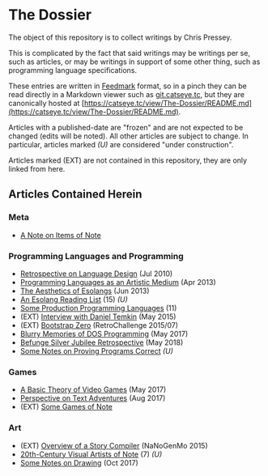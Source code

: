 The Dossier
===========

The object of this repository is to collect writings by Chris Pressey.

This is complicated by the fact that said writings may be writings
per se, such as articles, or may be writings in support of some
other thing, such as programming language specifications.

These entries are written in
[Feedmark][] format, so in a pinch they can be read directly in a Markdown
viewer such as [git.catseye.tc](https://git.catseye.tc/), but they are
canonically hosted at
[https://catseye.tc/view/The-Dossier/README.md](https://catseye.tc/view/The-Dossier/README.md).

Articles with a published-date are "frozen" and are not expected to be changed
(edits will be noted).  All other articles are subject to change.  In
particular, articles marked *(U)* are considered "under construction".

Articles marked (EXT) are not contained in this repository, they are
only linked from here.

Articles Contained Herein
-------------------------

### Meta

*   [A Note on Items of Note](article/A%20Note%20on%20Items%20of%20Note.md)

### Programming Languages and Programming

*   [Retrospective on Language Design](article/Retrospective%20on%20Language%20Design.md) (Jul 2010)
*   [Programming Languages as an Artistic Medium](article/Programming%20Languages%20as%20an%20Artistic%20Medium.md) (Apr 2013)
*   [The Aesthetics of Esolangs](article/The%20Aesthetics%20of%20Esolangs.md) (Jun 2013)
*   [An Esolang Reading List](article/An%20Esolang%20Reading%20List.md) (15) *(U)*
*   [Some Production Programming Languages](article/Some%20Production%20Programming%20Languages.md) (11)
*   (EXT) [Interview with Daniel Temkin](http://esoteric.codes/post/118780138572/interview-with-chris-pressey) (May 2015)
*   (EXT) [Bootstrap Zero](https://catseye.tc/view/SITU-SOL/doc/bootstrap-zero/README.md) (RetroChallenge 2015/07)
*   [Blurry Memories of DOS Programming](article/Blurry%20Memories%20of%20DOS%20Programming.md) (May 2017)
*   [Befunge Silver Jubilee Retrospective](article/Befunge%20Silver%20Jubilee%20Retrospective.md) (May 2018)
*   [Some Notes on Proving Programs Correct](article/Some%20Notes%20on%20Proving%20Programs%20Correct.md) *(U)*

### Games

*   [A Basic Theory of Video Games](article/A%20Basic%20Theory%20of%20Video%20Games.md) (May 2017)
*   [Perspective on Text Adventures](article/Perspective%20on%20Text%20Adventures.md) (Aug 2017)
*   (EXT) [Some Games of Note](https://github.com/cpressey/Some-Games-of-Note)

### Art

*   (EXT) [Overview of a Story Compiler](https://git.catseye.tc/MARYSUE/blob/master/doc/Overview%20of%20a%20Story%20Compiler.md) (NaNoGenMo 2015)
*   [20th-Century Visual Artists of Note](article/20th-Century%20Visual%20Artists%20of%20Note.md) (7) *(U)*
*   [Some Notes on Drawing](article/Some%20Notes%20on%20Drawing.md) (Oct 2017)

[Feedmark]: https://catseye.tc/node/Feedmark

